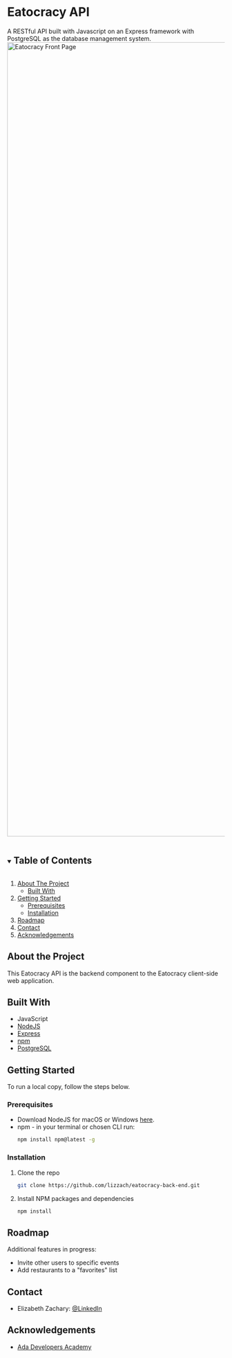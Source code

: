 # Eatocracy API

A RESTful API built with Javascript on an Express framework with PostgreSQL as the database management system.
<img width="1837" alt="Eatocracy Front Page" src="https://github.com/lizzach/eatocracy-back-end/assets/128064172/4f23ca33-18d2-4927-843e-62c049ed32b1">


<details open="open">
  <summary><h2 style="display: inline-block">Table of Contents</h2></summary>
  <ol>
    <li>
      <a href="#about-the-project">About The Project</a>
      <ul>
        <li><a href="#built-with">Built With</a></li>
      </ul>
    </li>
    <li>
      <a href="#getting-started">Getting Started</a>
      <ul>
        <li><a href="#prerequisites">Prerequisites</a></li>
        <li><a href="#installation">Installation</a></li>
      </ul>
    </li>
    <li><a href="#roadmap">Roadmap</a></li>
    <li><a href="#contact">Contact</a></li>
    <li><a href="#acknowledgements">Acknowledgements</a></li>
  </ol>
</details>

## About the Project
This Eatocracy API is the backend component to the Eatocracy client-side web application.

## Built With
* JavaScript
* [NodeJS](https://nodejs.org/en/download)
* [Express](https://www.npmjs.com/package/express)
* [npm](https://www.npmjs.com/package/npm)
* [PostgreSQL](https://www.postgresql.org/download/)

## Getting Started
To run a local copy, follow the steps below.

### Prerequisites
* Download NodeJS for macOS or Windows <a href="https://nodejs.org/en/download/"> here</a>.  
* npm - in your terminal or chosen CLI run: 
  ```sh
  npm install npm@latest -g
  ```

### Installation
1. Clone the repo
   ```sh
   git clone https://github.com/lizzach/eatocracy-back-end.git
   ```
2. Install NPM packages and dependencies
   ```sh
   npm install
   ```

## Roadmap
Additional features in progress: 

* Invite other users to specific events
* Add restaurants to a "favorites" list

## Contact
* Elizabeth Zachary: [@LinkedIn](www.linkedin.com/in/elizabeth-zach)

## Acknowledgements
* [Ada Developers Academy](https://adadevelopersacademy.org/organization/)
